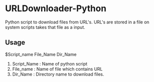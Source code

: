 # URLDownloader-Python  
Python script to download files from URL's. URL's are stored in a file on system scripts takes that file as a input.    
## Usage  
$Script_name File_Name Dir_Name
1. Script_Name : Name of python script  
2. File_name : Name of file which contains URL
3. Dir_Name : Directory name to download files.
